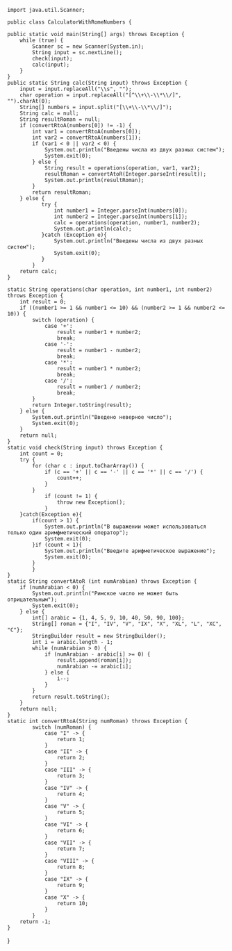     import java.util.Scanner;

    public class CalculatorWithRomeNumbers {

    public static void main(String[] args) throws Exception {
        while (true) {
            Scanner sc = new Scanner(System.in);
            String input = sc.nextLine();
            check(input);
            calc(input);
        }
    }
    public static String calc(String input) throws Exception {
        input = input.replaceAll("\\s", "");
        char operation = input.replaceAll("[^\\+\\-\\*\\/]", "").charAt(0);
        String[] numbers = input.split("[\\+\\-\\*\\/]");
        String calc = null;
        String resultRoman = null;
        if (convertRtoA(numbers[0]) != -1) {
            int var1 = convertRtoA(numbers[0]);
            int var2 = convertRtoA(numbers[1]);
            if (var1 < 0 || var2 < 0) {
                System.out.println("Введены числа из двух разных систем");
                System.exit(0);
            } else {
                String result = operations(operation, var1, var2);
                resultRoman = convertAtoR(Integer.parseInt(result));
                System.out.println(resultRoman);
            }
            return resultRoman;
        } else {
               try {
                   int number1 = Integer.parseInt(numbers[0]);
                   int number2 = Integer.parseInt(numbers[1]);
                   calc = operations(operation, number1, number2);
                   System.out.println(calc);
               }catch (Exception e){
                   System.out.println("Введены числа из двух разных систем");
                   System.exit(0);
               }
            }
        return calc;
    }

    static String operations(char operation, int number1, int number2) throws Exception {
        int result = 0;
        if ((number1 >= 1 && number1 <= 10) && (number2 >= 1 && number2 <= 10)) {
            switch (operation) {
                case '+':
                    result = number1 + number2;
                    break;
                case '-':
                    result = number1 - number2;
                    break;
                case '*':
                    result = number1 * number2;
                    break;
                case '/':
                    result = number1 / number2;
                    break;
            }
            return Integer.toString(result);
        } else {
            System.out.println("Введено неверное число");
            System.exit(0);
        }
        return null;
    }
    static void check(String input) throws Exception {
        int count = 0;
        try {
            for (char c : input.toCharArray()) {
                if (c == '+' || c == '-' || c == '*' || c == '/') {
                    count++;
                }
            }
                if (count != 1) {
                    throw new Exception();
                }
        }catch(Exception e){
            if(count > 1) {
                System.out.println("В выражении может использоваться только один аримфметический оператор");
                System.exit(0);
            }if (count < 1){
                System.out.println("Введите арифметическое выражение");
                System.exit(0);
            }
            }
    }
    static String convertAtoR (int numArabian) throws Exception {
        if (numArabian < 0) {
            System.out.println("Римское число не может быть отрицательным");
            System.exit(0);
        } else {
            int[] arabic = {1, 4, 5, 9, 10, 40, 50, 90, 100};
            String[] roman = {"I", "IV", "V", "IX", "X", "XL", "L", "XC", "C"};
            StringBuilder result = new StringBuilder();
            int i = arabic.length - 1;
            while (numArabian > 0) {
                if (numArabian - arabic[i] >= 0) {
                    result.append(roman[i]);
                    numArabian -= arabic[i];
                } else {
                    i--;
                }
            }
            return result.toString();
        }
        return null;
    }
    static int convertRtoA(String numRoman) throws Exception {
            switch (numRoman) {
                case "I" -> {
                    return 1;
                }
                case "II" -> {
                    return 2;
                }
                case "III" -> {
                    return 3;
                }
                case "IV" -> {
                    return 4;
                }
                case "V" -> {
                    return 5;
                }
                case "VI" -> {
                    return 6;
                }
                case "VII" -> {
                    return 7;
                }
                case "VIII" -> {
                    return 8;
                }
                case "IX" -> {
                    return 9;
                }
                case "X" -> {
                    return 10;
                }
            }
        return -1;
    }
}
